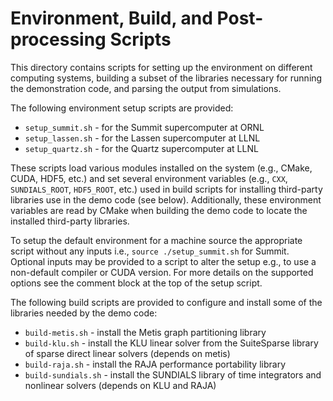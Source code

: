 # Environment, Build, and Post-processing Scripts

This directory contains scripts for setting up the environment on different
computing systems, building a subset of the libraries necessary for running
the demonstration code, and parsing the output from simulations.

The following environment setup scripts are provided:

* `setup_summit.sh` - for the Summit supercomputer at ORNL
* `setup_lassen.sh` - for the Lassen supercomputer at LLNL
* `setup_quartz.sh` - for the Quartz supercomputer at LLNL

These scripts load various modules installed on the system (e.g., CMake, CUDA,
HDF5, etc.) and set several environment variables (e.g., `CXX`, `SUNDIALS_ROOT`,
`HDF5_ROOT`, etc.) used in build scripts for installing third-party libraries
use in the demo code (see below). Additionally, these environment variables are
read by CMake when building the demo code to locate the installed third-party
libraries.

To setup the default environment for a machine source the appropriate script
without any inputs i.e., `source ./setup_summit.sh` for Summit. Optional inputs
may be provided to a script to alter the setup e.g., to use a non-default
compiler or CUDA version. For more details on the supported options see the
comment block at the top of the setup script.

The following build scripts are provided to configure and install some of the
libraries needed by the demo code:

* `build-metis.sh` - install the Metis graph partitioning library
* `build-klu.sh` - install the KLU linear solver from the SuiteSparse library of
  sparse direct linear solvers (depends on metis)
* `build-raja.sh` - install the RAJA performance portability library
* `build-sundials.sh` - install the SUNDIALS library of time integrators and
  nonlinear solvers (depends on KLU and RAJA)
